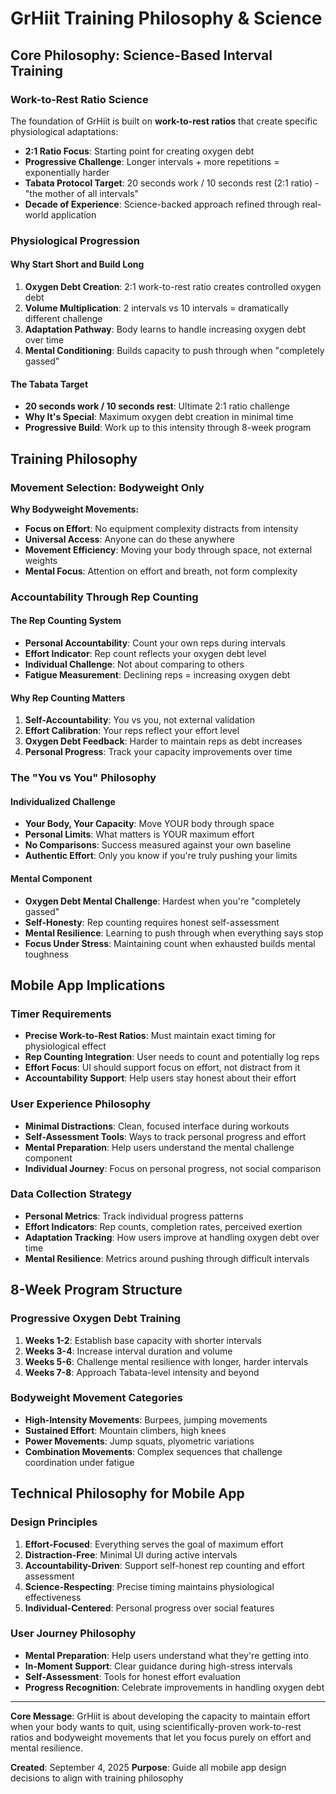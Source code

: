 # GrHiit Training Philosophy & Science

## Core Philosophy: Science-Based Interval Training

### Work-to-Rest Ratio Science
The foundation of GrHiit is built on **work-to-rest ratios** that create specific physiological adaptations:

- **2:1 Ratio Focus**: Starting point for creating oxygen debt
- **Progressive Challenge**: Longer intervals + more repetitions = exponentially harder
- **Tabata Protocol Target**: 20 seconds work / 10 seconds rest (2:1 ratio) - "the mother of all intervals"
- **Decade of Experience**: Science-backed approach refined through real-world application

### Physiological Progression

#### Why Start Short and Build Long
1. **Oxygen Debt Creation**: 2:1 work-to-rest ratio creates controlled oxygen debt
2. **Volume Multiplication**: 2 intervals vs 10 intervals = dramatically different challenge
3. **Adaptation Pathway**: Body learns to handle increasing oxygen debt over time
4. **Mental Conditioning**: Builds capacity to push through when "completely gassed"

#### The Tabata Target
- **20 seconds work / 10 seconds rest**: Ultimate 2:1 ratio challenge
- **Why It's Special**: Maximum oxygen debt creation in minimal time
- **Progressive Build**: Work up to this intensity through 8-week program

## Training Philosophy

### Movement Selection: Bodyweight Only
**Why Bodyweight Movements:**
- **Focus on Effort**: No equipment complexity distracts from intensity
- **Universal Access**: Anyone can do these anywhere
- **Movement Efficiency**: Moving your body through space, not external weights
- **Mental Focus**: Attention on effort and breath, not form complexity

### Accountability Through Rep Counting

#### The Rep Counting System
- **Personal Accountability**: Count your own reps during intervals
- **Effort Indicator**: Rep count reflects your oxygen debt level
- **Individual Challenge**: Not about comparing to others
- **Fatigue Measurement**: Declining reps = increasing oxygen debt

#### Why Rep Counting Matters
1. **Self-Accountability**: You vs you, not external validation
2. **Effort Calibration**: Your reps reflect your effort level
3. **Oxygen Debt Feedback**: Harder to maintain reps as debt increases
4. **Personal Progress**: Track your capacity improvements over time

### The "You vs You" Philosophy

#### Individualized Challenge
- **Your Body, Your Capacity**: Move YOUR body through space
- **Personal Limits**: What matters is YOUR maximum effort
- **No Comparisons**: Success measured against your own baseline
- **Authentic Effort**: Only you know if you're truly pushing your limits

#### Mental Component
- **Oxygen Debt Mental Challenge**: Hardest when you're "completely gassed"
- **Self-Honesty**: Rep counting requires honest self-assessment
- **Mental Resilience**: Learning to push through when everything says stop
- **Focus Under Stress**: Maintaining count when exhausted builds mental toughness

## Mobile App Implications

### Timer Requirements
- **Precise Work-to-Rest Ratios**: Must maintain exact timing for physiological effect
- **Rep Counting Integration**: User needs to count and potentially log reps
- **Effort Focus**: UI should support focus on effort, not distract from it
- **Accountability Support**: Help users stay honest about their effort

### User Experience Philosophy
- **Minimal Distractions**: Clean, focused interface during workouts
- **Self-Assessment Tools**: Ways to track personal progress and effort
- **Mental Preparation**: Help users understand the mental challenge component
- **Individual Journey**: Focus on personal progress, not social comparison

### Data Collection Strategy
- **Personal Metrics**: Track individual progress patterns
- **Effort Indicators**: Rep counts, completion rates, perceived exertion
- **Adaptation Tracking**: How users improve at handling oxygen debt over time
- **Mental Resilience**: Metrics around pushing through difficult intervals

## 8-Week Program Structure

### Progressive Oxygen Debt Training
1. **Weeks 1-2**: Establish base capacity with shorter intervals
2. **Weeks 3-4**: Increase interval duration and volume
3. **Weeks 5-6**: Challenge mental resilience with longer, harder intervals  
4. **Weeks 7-8**: Approach Tabata-level intensity and beyond

### Bodyweight Movement Categories
- **High-Intensity Movements**: Burpees, jumping movements
- **Sustained Effort**: Mountain climbers, high knees
- **Power Movements**: Jump squats, plyometric variations
- **Combination Movements**: Complex sequences that challenge coordination under fatigue

## Technical Philosophy for Mobile App

### Design Principles
1. **Effort-Focused**: Everything serves the goal of maximum effort
2. **Distraction-Free**: Minimal UI during active intervals
3. **Accountability-Driven**: Support self-honest rep counting and effort assessment
4. **Science-Respecting**: Precise timing maintains physiological effectiveness
5. **Individual-Centered**: Personal progress over social features

### User Journey Philosophy
- **Mental Preparation**: Help users understand what they're getting into
- **In-Moment Support**: Clear guidance during high-stress intervals
- **Self-Assessment**: Tools for honest effort evaluation
- **Progress Recognition**: Celebrate improvements in handling oxygen debt

---

**Core Message**: GrHiit is about developing the capacity to maintain effort when your body wants to quit, using scientifically-proven work-to-rest ratios and bodyweight movements that let you focus purely on effort and mental resilience.

**Created**: September 4, 2025
**Purpose**: Guide all mobile app design decisions to align with training philosophy